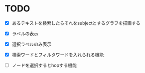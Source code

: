 # TODO
- [x] あるテキストを検索したらそれをsubjectとするグラフを描画する
- [x] ラベルの表示
- [x] 選択ラベルのみ表示

- [x] 検索ワードとフィルタワードを入れられる機能
- [ ] ノードを選択するとhopする機能
